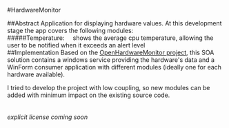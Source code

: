 #HardwareMonitor

##Abstract
Application for displaying hardware values. At this development stage the app covers the following modules:
<br>
#####Temperature:
&nbsp;&nbsp;&nbsp;&nbsp;shows the average cpu temperature, allowing the user to be notified when it exceeds an alert level
<br>
##Implementation
Based on the [OpenHardwareMonitor project](http://openhardwaremonitor.org/), this SOA solution contains a windows service providing the hardware's data and a WinForm consumer application with different modules (ideally one for each hardware available).

I tried to develop the project with low coupling, so new modules can be added with minimum impact on the existing source code.
<br><br><br>
*explicit license coming soon*
